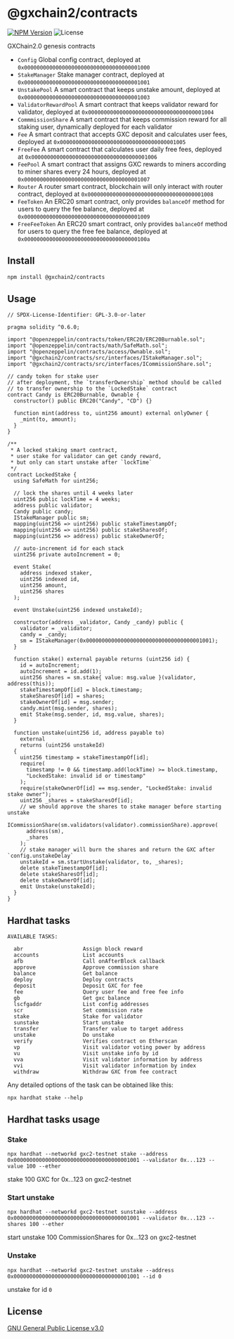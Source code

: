 # @gxchain2/contracts

[![NPM Version](https://img.shields.io/npm/v/@gxchain2/contracts)](https://www.npmjs.org/package/@gxchain2/contracts)
![License](https://img.shields.io/npm/l/@gxchain2/contracts)

GXChain2.0 genesis contracts

- `Config` Global config contract, deployed at `0x0000000000000000000000000000000000001000`
- `StakeManager` Stake manager contract, deployed at `0x0000000000000000000000000000000000001001`
- `UnstakePool` A smart contract that keeps unstake amount, deployed at `0x0000000000000000000000000000000000001003`
- `ValidatorRewardPool` A smart contract that keeps validator reward for validator, deployed at `0x0000000000000000000000000000000000001004`
- `CommmissionShare` A smart contract that keeps commission reward for all staking user, dynamically deployed for each validator
- `Fee` A smart contract that accepts GXC deposit and calculates user fees, deployed at `0x0000000000000000000000000000000000001005`
- `FreeFee` A smart contract that calculates user daily free fees, deployed at `0x0000000000000000000000000000000000001006`
- `FeePool` A smart contract that assigns GXC rewards to miners according to miner shares every 24 hours, deployed at `0x0000000000000000000000000000000000001007`
- `Router` A router smart contract, blockchain will only interact with router contract, deployed at `0x0000000000000000000000000000000000001008`
- `FeeToken` An ERC20 smart contract, only provides `balanceOf` method for users to query the fee balance, deployed at `0x0000000000000000000000000000000000001009`
- `FreeFeeToken` An ERC20 smart contract, only provides `balanceOf` method for users to query the free fee balance, deployed at `0x000000000000000000000000000000000000100a`

## Install

```sh
npm install @gxchain2/contracts
```

## Usage

```solidity
// SPDX-License-Identifier: GPL-3.0-or-later

pragma solidity ^0.6.0;

import "@openzeppelin/contracts/token/ERC20/ERC20Burnable.sol";
import "@openzeppelin/contracts/math/SafeMath.sol";
import "@openzeppelin/contracts/access/Ownable.sol";
import "@gxchain2/contracts/src/interfaces/IStakeManager.sol";
import "@gxchain2/contracts/src/interfaces/ICommissionShare.sol";

// candy token for stake user
// after deployment, the `transferOwnership` method should be called
// to transfer ownership to the `LockedStake` contract
contract Candy is ERC20Burnable, Ownable {
  constructor() public ERC20("Candy", "CD") {}

  function mint(address to, uint256 amount) external onlyOwner {
    _mint(to, amount);
  }
}

/**
 * A locked staking smart contract,
 * user stake for validator can get candy reward,
 * but only can start unstake after `lockTime`
 */
contract LockedStake {
  using SafeMath for uint256;

  // lock the shares until 4 weeks later
  uint256 public lockTime = 4 weeks;
  address public validator;
  Candy public candy;
  IStakeManager public sm;
  mapping(uint256 => uint256) public stakeTimestampOf;
  mapping(uint256 => uint256) public stakeSharesOf;
  mapping(uint256 => address) public stakeOwnerOf;

  // auto-increment id for each stack
  uint256 private autoIncrement = 0;

  event Stake(
    address indexed staker,
    uint256 indexed id,
    uint256 amount,
    uint256 shares
  );

  event Unstake(uint256 indexed unstakeId);

  constructor(address _validator, Candy _candy) public {
    validator = _validator;
    candy = _candy;
    sm = IStakeManager(0x0000000000000000000000000000000000001001);
  }

  function stake() external payable returns (uint256 id) {
    id = autoIncrement;
    autoIncrement = id.add(1);
    uint256 shares = sm.stake{ value: msg.value }(validator, address(this));
    stakeTimestampOf[id] = block.timestamp;
    stakeSharesOf[id] = shares;
    stakeOwnerOf[id] = msg.sender;
    candy.mint(msg.sender, shares);
    emit Stake(msg.sender, id, msg.value, shares);
  }

  function unstake(uint256 id, address payable to)
    external
    returns (uint256 unstakeId)
  {
    uint256 timestamp = stakeTimestampOf[id];
    require(
      timestamp != 0 && timestamp.add(lockTime) >= block.timestamp,
      "LockedStake: invalid id or timestamp"
    );
    require(stakeOwnerOf[id] == msg.sender, "LockedStake: invalid stake owner");
    uint256 _shares = stakeSharesOf[id];
    // we should approve the shares to stake manager before starting unstake
    ICommissionShare(sm.validators(validator).commissionShare).approve(
      address(sm),
      _shares
    );
    // stake manager will burn the shares and return the GXC after `config.unstakeDelay`
    unstakeId = sm.startUnstake(validator, to, _shares);
    delete stakeTimestampOf[id];
    delete stakeSharesOf[id];
    delete stakeOwnerOf[id];
    emit Unstake(unstakeId);
  }
}

```

## Hardhat tasks

```
AVAILABLE TASKS:

  abr                   Assign block reward
  accounts              List accounts
  afb                   Call onAfterBlock callback
  approve               Approve commission share
  balance               Get balance
  deploy                Deploy contracts
  deposit               Deposit GXC for fee
  fee                   Query user fee and free fee info
  gb                    Get gxc balance
  lscfgaddr             List config addresses
  scr                   Set commission rate
  stake                 Stake for validator
  sunstake              Start unstake
  transfer              Transfer value to target address
  unstake               Do unstake
  verify                Verifies contract on Etherscan
  vp                    Visit validator voting power by address
  vu                    Visit unstake info by id
  vva                   Visit validator information by address
  vvi                   Visit validator information by index
  withdraw              Withdraw GXC from fee contract
```

Any detailed options of the task can be obtained like this:

```
npx hardhat stake --help
```

## Hardhat tasks usage

### Stake

```
npx hardhat --networkd gxc2-testnet stake --address 0x0000000000000000000000000000000000001001 --validator 0x...123 --value 100 --ether
```

stake 100 GXC for 0x...123 on gxc2-testnet

### Start unstake

```
npx hardhat --networkd gxc2-testnet sunstake --address 0x0000000000000000000000000000000000001001 --validator 0x...123 --shares 100 --ether
```

start unstake 100 CommissionShares for 0x...123 on gxc2-testnet

### Unstake

```
npx hardhat --networkd gxc2-testnet unstake --address 0x0000000000000000000000000000000000001001 --id 0
```

unstake for id `0`

## License

[GNU General Public License v3.0](https://www.gnu.org/licenses/gpl-3.0.en.html)
